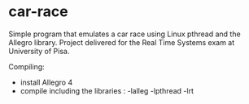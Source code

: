 # car-race

Simple program that emulates a car race using Linux pthread and the Allegro library. 
Project delivered for the Real Time Systems exam at University of Pisa.

Compiling:
- install Allegro 4
- compile including the libraries : -lalleg -lpthread -lrt
